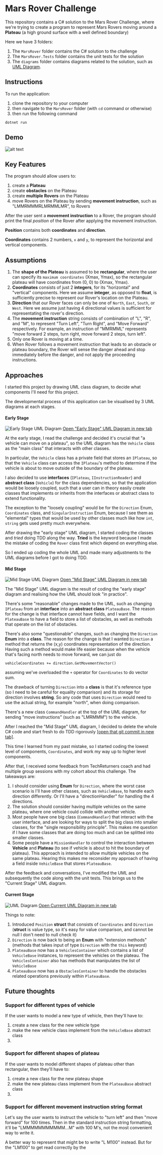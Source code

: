 # Mars Rover Challenge

This repository contains a C# solution to the Mars Rover Challenge, where we're trying to create a program to represent Mars Rovers moving around a **Plateau** (a high ground surface with a well defined boundary)

Here we have 3 folders:

1. The `MarsRover` folder contains the C# solution to the challenge
2. The `MarsRover.Tests` folder contains the unit tests for the solution
3. The `diagrams` folder contains diagrams related to the solution, such as <a target="_blank" href="diagrams/Mars%20Rover%20Challenge.png">UML Diagram</a>.

## Instructions

To run the application:

1. clone the repository to your computer
2. then navigate to the `MarsRover` folder (with `cd` command or otherwise)
3. then run the following command

```
dotnet run
```

## Demo

![alt text](diagrams/appDemo.gif "app demo GIF")

## Key Features

The program should allow users to:

1. create a **Plateau**
2. create **obstacles** on the Plateau
3. create **multiple Rovers** on the Plateau
4. move Rovers on the Plateau by sending **movement instruction**, such as "LMMRMMMRLMRMMLMR", to Rovers

After the user sent a **movement instruction** to a Rover, the program should print the final _position_ of the Rover after applying the movement instruction.

**Position** contains both **coordinates** and **direction**.

**Coordinates** contains 2 numbers, `x` and `y`, to represent the horizontal and vertical components.

## Assumptions

1. The **shape of the Plateau** is assumed to be **rectangular**, where the user can specify its `maximum coordinates` (Xmax, Ymax), so the rectangular plateau will have coordinates from (0, 0) to (Xmax, Ymax).
2. **Coordinates** consists of just 2 **integers**, for its "horizontal" and "vertical" components. Here we assume **integer**, as opposed to **float**, is sufficiently precise to represent our Rover's location on the Plateau.
3. **Direction** that our Rover faces can only be one of `North`, `East`, `South`, or `West`. Here we assume just having 4 directional values is sufficient for representating the rover's direction.
4. The **movement instruction** string consists of combination of "L", "R", and "M", to represent "Turn Left", "Turn Right", and "Move Forward" respectively. For example, an instruction of "MMRMML" represents "move forward 2 steps, turn right, move forward 2 steps, turn left".
5. Only one Rover is moving at a time.
6. When Rover follows a movement instruction that leads to an obstacle or plateau boundary, the Rover will sense the danger ahead and stop immediately before the danger, and not apply the proceeding instructions.

## Approaches

I started this project by drawing UML class diagram, to decide what components I'll need for this project.

The developmental process of this application can be visualised by 3 UML diagrams at each stages.

#### Early Stage

![Early Stage UML Diagram](https://raw.githubusercontent.com/iamfranco/MarsRoverChallenge/3b5dcb1dc1e9ca43a521743ffd925034db48f2ee/puml/Mars%20Rover%20Challenge.png)
<a target="_blank" href="https://raw.githubusercontent.com/iamfranco/MarsRoverChallenge/3b5dcb1dc1e9ca43a521743ffd925034db48f2ee/puml/Mars%20Rover%20Challenge.png">Open "Early Stage" UML Diagram in new tab</a>

At the early stage, I read the challenge and decided it's crucial that "a vehicle can move on a plateau", so the UML diagram has the `Vehicle` class as the "main class" that interacts with other classes.

In particular, the `Vehicle` class has a private field that stores an `IPlateau`, so that the `Vehicle` class can access the `IPlateau`'s method to determine if the vehicle is about to move outside of the boundary of the plateau.

I also decided to use **interfaces** (`IPlateau`, `IInstructionReader`) and **abstract class** (`Vehicle`) for the class dependencies, so that the application would be loosely coupled, such that a user can in theory easily create classes that implements or inherits from the interfaces or abstract class to extend functionality.

The exception to the "loosely coupling" would be for the `Direction` Enum, `Coordinates` class, and `SingularInstruction` Enum, because I see them as "elemental" types that would be used by other classes much like how `int`, `string` gets used pretty much everywhere.

After drawing the "early stage" UML diagram, I started coding the classes and _tried_ doing TDD along the way. **Tried** is the keyword because I made the mistake of coding the `Rover` class first which depend on everything else.

So I ended up coding the whole UML and made many adjustments to the UML diagrams before I got to doing TDD.

#### Mid Stage

![Mid Stage UML Diagram](https://raw.githubusercontent.com/iamfranco/MarsRoverChallenge/2ca66e910e8af8c6c71712dcf8c0086e2074d77f/diagrams/Mars%20Rover%20Challenge.png)
<a target="_blank" href="https://raw.githubusercontent.com/iamfranco/MarsRoverChallenge/2ca66e910e8af8c6c71712dcf8c0086e2074d77f/diagrams/Mars%20Rover%20Challenge.png">Open "Mid Stage" UML Diagram in new tab</a>

The "Mid Stage" UML diagram is the result of coding the "early stage" diagram and realising how the UML should look "in practice".

There's some "reasonable" changes made to the UML, such as changing `IPlateau` from an **interface** into an **abstract class** `PlateauBase`. The reason for the change is that interface cannot have fields, and I want the `PlateauBase` to have a field to store a list of obstacles, as well as methods that operate on the list of obstacles.

There's also some "questionable" changes, such as
changing the `Direction` **Enum** into a **class**. The reason for the change is that I wanted `Direction` a method that returns the (x,y) coordinates representation of the direction. Having such a method would make life easier because when the vehicle that's facing north needs to move forward, we can just do

```
vehicleCoordinates += direction.GetMovementVector()
```

assuming we've overloaded the `+` operator for `Coordinates` to do vector sum.

The drawback of turning `Direction` into a **class** is that it's reference type (so I need to be careful for equality comparison) and its storage for direction involves **string**. So any code that uses `Direction` would need to use the actual string, for example "north", when doing comparison.

There's a new class `CommandHandler` at the top of the UML diagram, for sending "move instructions" (such as "LMRMMM") to the vehicle.

After I reached the "Mid Stage" UML diagram, I decided to delete the whole C# code and start fresh to do TDD rigorously <a target="_blank" href="https://github.com/iamfranco/MarsRoverChallenge/commit/b83730da4d4daf442d0f0f879acf1f61c59c899c">[open that git commit in new tab]</a>.

This time I learned from my past mistake, so I started coding the lowest level of components, `Coordinates`, and work my way up to higher level components.

After that, I received some feedback from TechReturners coach and had multiple group sessions with my cohort about this challenge. The takeaways are:

1. I should consider using **Enum** for `Direction`, where the worst case scenario is I'll have other classes, such as `VehicleBase`, to handle each direction differently. Or I'll have a "directionHandler" for handling the 4 directions.
2. The solution should consider having multiple vehicles on the same plateau, where one vehicle could collide with another vehicle.
3. Most people have one big class (`CommandHandler`) that interact with the user interface, and are looking for ways to split the big class into smaller classes, for the "single responsibility principle". This makes me question if I have some classes that are doing too much and can be splitted into smaller classes.
4. Some people have a `MissionHandler` to control the interaction between **Vehicle** and **Plateau** (to see if vehicle is about to hit the boundary of plateau). This approach is intended to allow multiple vehicles on the same plateau. Hearing this makes me reconsider my approach of having a field inside `VehicleBase` that stores `PlateauBase`.

After the feedback and conversations, I've modified the UML and subsequently the code along with the unit tests. This brings us to the "Current Stage" UML diagram.

#### Current Stage

![UML Diagram](diagrams/Mars%20Rover%20Challenge.png)
<a target="_blank" href="https://raw.githubusercontent.com/iamfranco/MarsRoverChallenge/main/diagrams/Mars%20Rover%20Challenge.png">Open Current UML Diagram in new tab</a>

Things to note:

1. Introduced `Position` **struct** that consists of `Coordinates` and `Direction` (**struct** is value type, so it's easy for value comparison, and cannot be null I don't need to null check it)
2. `Direction` is now back to being an **Enum** with "extension methods" (methods that takes input of type `Direction` with the `this` keyword)
3. `PlateauBase` now has a `VehiclesContainer` which contains a list of `VehicleBase` instances, to represent the vehicles on the plateau. The `VehiclesContainer` also has methods that manipulates the list of `VehicleBase`
4. `PlateauBase` now has a `ObstaclesContainer` to handle the obstacles related operations previously within `PlateauBase`.

## Future thoughts

### Support for different types of vehicle

If the user wants to model a new type of vehicle, then they'll have to:

1. create a new class for the new vehicle type
2. make the new vehicle class implement from the `VehicleBase` abstract class
3.

### Support for different shapes of plateau

If the user wants to model different shapes of plateau other than rectangular, then they'll have to:

1. create a new class for the new plateau shape
2. make the new plateau class implement from the `PlateauBase` abstract class
3.

### Support for different movement instruction string format

Let's say the user wants to instruct the vehicle to "turn left" and then "move forward" for 100 times. Then in the standard instruction string formatting, it'll be "LMMMMMMMMMMM...M" with 100 M's, not the most convenient way to write it.

A better way to represent that might be to write "L M100" instead. But for the "LM100" to get read correctly by the
